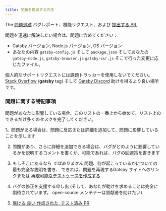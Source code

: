```yaml
---
title: 問題を提出する方法
---
```


The [問題追跡](https://github.com/gatsbyjs/gatsby/issues) バグレポート、機能リクエスト、および [提出する PR ](/contributing/how-to-open-a-pull-request/).

問題を迅速に解決したい場合は、問題に含めてください：

- Gatsby バージョン, Node.js バージョン, OS バージョン
- あなたの内容 `gatsby-config.js` そして `package.json` そしてあなたの
  `gatsby-node.js`, `gatsby-browser.js` `gatsby-ssr.js` そこで行った変更に応じたファイル。

個人的なサポートリクエストには課題トラッカーを使用しないでください。 [Stack Overflow](https://stackoverflow.com/questions/ask?tags=gatsby) (**gatsby** tag) そして [Gatsby Discord](https://gatsby.dev/discord) 助けを得るより良い場所です。

### 問題に関する特記事項

問題があなたに影響している場合、このリストの一番上から始めて、リスト上のできるだけ多くのタスクを完了してください。

1。問題がある場合は、問題に反応または詳細を追加して、問題に影響していることを示します

2.  問題があり、さらに詳細を追加できる場合は、バグがどのように影響しているかを説明するコメントを書くか、可能であれば、バグの回避策を書きます

3.  もしそこにあるなら _ではありません_ 問題、何が起こっているかについての最も完全な説明を書き、 できれば、問題を再現するGatsby サイトへのリンクまたは [再現可能なテストケースを作成する](/contributing/how-to-make-a-reproducible-test-case/)

4.  バグの修正を支援する申し出 (そして、あなたが助けを求めることは完全に期待されています。 open-source メンテナーは貢献者を助けたい)

5.  [届ける 良い 作成された, テスト済み PR](/contributing/how-to-open-a-pull-request/)
